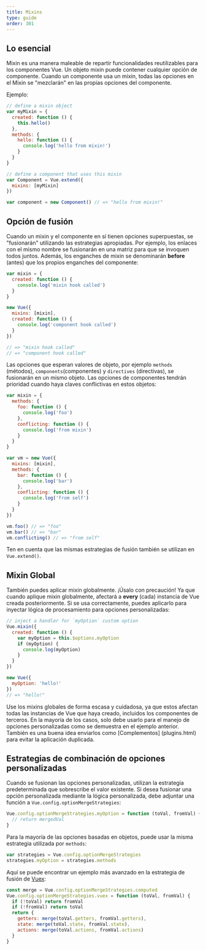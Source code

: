 ```yaml
---
title: Mixins
type: guide
order: 301
---
```


## Lo esencial

Mixin es una manera maleable de repartir funcionalidades reutilizables para los componentes Vue. Un objeto mixin puede contener cualquier opción de componente. Cuando un componente usa un mixin, todas las opciones en el Mixin se "mezclarán" en las propias opciones del componente.

Ejemplo:

``` js
// define a mixin object
var myMixin = {
  created: function () {
    this.hello()
  },
  methods: {
    hello: function () {
      console.log('hello from mixin!')
    }
  }
}

// define a component that uses this mixin
var Component = Vue.extend({
  mixins: [myMixin]
})

var component = new Component() // => "hello from mixin!"
```

## Opción de fusión

Cuando un mixin y el componente en sí tienen opciones superpuestas, se "fusionarán" utilizando las estrategias apropiadas. Por ejemplo, los enlaces con el mismo nombre se fusionarán en una matriz para que se invoquen todos juntos. Además, los enganches de mixin se denominarán **before** (antes) que los propios enganches del componente:

``` js
var mixin = {
  created: function () {
    console.log('mixin hook called')
  }
}

new Vue({
  mixins: [mixin],
  created: function () {
    console.log('component hook called')
  }
})

// => "mixin hook called"
// => "component hook called"
```

Las opciones que esperan valores de objeto, por ejemplo `methods` (métodos), 
`components`(componentes) y `directives` (directivas), se fusionarán en un mismo objeto. 
Las opciones de componentes tendrán prioridad cuando haya claves conflictivas en estos objetos:

``` js
var mixin = {
  methods: {
    foo: function () {
      console.log('foo')
    },
    conflicting: function () {
      console.log('from mixin')
    }
  }
}

var vm = new Vue({
  mixins: [mixin],
  methods: {
    bar: function () {
      console.log('bar')
    },
    conflicting: function () {
      console.log('from self')
    }
  }
})

vm.foo() // => "foo"
vm.bar() // => "bar"
vm.conflicting() // => "from self"
```

Ten en cuenta que las mismas estrategias de fusión también se utilizan en `Vue.extend()`.

## Mixin Global

También puedes aplicar mixin globalmente. ¡Úsalo con precaución! Ya que cuando aplique mixin globalmente, afectará a **every** (cada) instancia de Vue creada posteriormente. Si se usa correctamente, puedes aplicarlo para inyectar lógica de procesamiento para opciones personalizadas:

``` js
// inject a handler for `myOption` custom option
Vue.mixin({
  created: function () {
    var myOption = this.$options.myOption
    if (myOption) {
      console.log(myOption)
    }
  }
})

new Vue({
  myOption: 'hello!'
})
// => "hello!"
```

<p class="tip">Use los mixins globales de forma escasa y cuidadosa, ya que estos afectan todas las instancias de Vue que haya creado, incluidos los componentes de terceros. En la mayoría de los casos, solo debe usarlo para el manejo de opciones personalizadas como se demuestra en el ejemplo anterior. También es una buena idea enviarlos como [Complementos] (plugins.html) para evitar la aplicación duplicada.</p>

## Estrategias de combinación de opciones personalizadas

Cuando se fusionan las opciones personalizadas, utilizan la estrategia predeterminada que sobrescribe el valor existente. Si desea fusionar una opción personalizada mediante la lógica personalizada, debe adjuntar una función a `Vue.config.optionMergeStrategies`:

``` js
Vue.config.optionMergeStrategies.myOption = function (toVal, fromVal) {
  // return mergedVal
}
```

Para la mayoría de las opciones basadas en objetos, puede usar la misma estrategia utilizada por `methods`:

``` js
var strategies = Vue.config.optionMergeStrategies
strategies.myOption = strategies.methods
```

Aquí se puede encontrar un ejemplo más avanzado en la estrategia de fusión de [Vuex](https://github.com/vuejs/vuex):

``` js
const merge = Vue.config.optionMergeStrategies.computed
Vue.config.optionMergeStrategies.vuex = function (toVal, fromVal) {
  if (!toVal) return fromVal
  if (!fromVal) return toVal
  return {
    getters: merge(toVal.getters, fromVal.getters),
    state: merge(toVal.state, fromVal.state),
    actions: merge(toVal.actions, fromVal.actions)
  }
}
```
